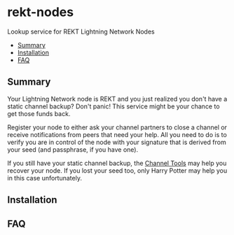 # rekt-nodes
Lookup service for REKT Lightning Network Nodes

- [Summary](https://github.com/puzzle/rekt-nodes#Summary)
- [Installation](https://github.com/puzzle/rekt-nodes#Installation)
- [FAQ](https://github.com/puzzle/rekt-nodes#FAQ)

## Summary
Your Lightning Network node is REKT and you just realized you don't have a static channel backup? Don't panic! This service might be your chance to get those funds back. 

Register your node to either ask your channel partners to close a channel or receive notifications from peers that need your help. All you need to do is to verify you are in control of the node with your signature that is derived from your seed (and passphrase, if you have one). 

If you still have your static channel backup, the [Channel Tools](https://github.com/guggero/chantools#readme) may help you recover your node. If you lost your seed too, only Harry Potter may help you in this case unfortunately. 

## Installation

## FAQ

